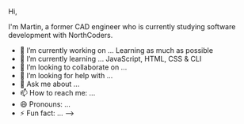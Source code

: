 Hi,

I'm Martin, a former CAD engineer who is currently studying software development with NorthCoders.

- 🔭 I’m currently working on ... Learning as much as possible
- 🌱 I’m currently learning ... JavaScript, HTML, CSS & CLI
- 👯 I’m looking to collaborate on ... 
- 🤔 I’m looking for help with ... 
- 💬 Ask me about ... 
- 📫 How to reach me: ... 
- 😄 Pronouns: ... 
- ⚡ Fun fact: ... 
-->
